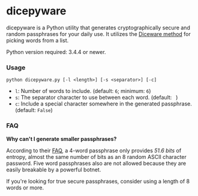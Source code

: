 # dicepyware

dicepyware is a Python utility that generates cryptographically secure and random passphrases for your daily use. It utilizes the [Diceware method][diceware] for picking words from a list.

Python version required: 3.4.4 or newer.

### Usage
`python dicepyware.py [-l <length>] [-s <separator>] [-c]`

- `l`: Number of words to include.  (default: `6`; minimum: `6`)
- `s`: The separator character to use between each word.  (default: ` `)
- `c`: Include a special character somewhere in the generated passphrase.  (default: `False`)

### FAQ

**Why can't I generate smaller passphrases?**

According to their [FAQ][diceware-faq], a 4-word passphrase only provides *51.6 bits* of entropy, almost the same number of bits as an 8 random ASCII character password.
Five word passphrases also are not allowed because they are easily breakable by a powerful botnet.

If you're looking for true secure passphrases, consider using a length of 8 words or more.


[diceware]: http://world.std.com/~reinhold/diceware.html
[diceware-faq]: http://world.std.com/~reinhold/dicewarefaq.html
